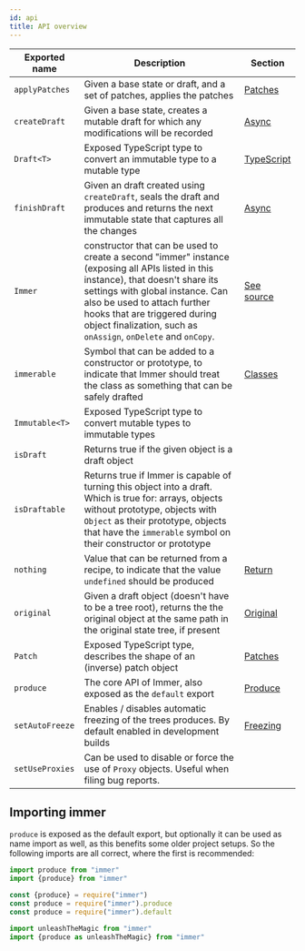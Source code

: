 ```yaml
---
id: api
title: API overview
---
```


<div id="codefund"><!-- fallback content --></div>

| Exported name | Description | Section |
| --- | --- | --- |
| `applyPatches` | Given a base state or draft, and a set of patches, applies the patches | [Patches](patches.md) |
| `createDraft` | Given a base state, creates a mutable draft for which any modifications will be recorded | [Async](async.md) |
| `Draft<T>` | Exposed TypeScript type to convert an immutable type to a mutable type | [TypeScript](typescript.md) |
| `finishDraft` | Given an draft created using `createDraft`, seals the draft and produces and returns the next immutable state that captures all the changes | [Async](async.md) |
| `Immer` | constructor that can be used to create a second "immer" instance (exposing all APIs listed in this instance), that doesn't share its settings with global instance. Can also be used to attach further hooks that are triggered during object finalization, such as `onAssign`, `onDelete` and `onCopy`. | [See source](https://github.com/immerjs/immer/blob/cb1c6dd8a33073aaa0a4d881c94ec7ab1c1be7f6/src/immer.d.ts#L224-L233) |
| `immerable` | Symbol that can be added to a constructor or prototype, to indicate that Immer should treat the class as something that can be safely drafted | [Classes](complex-objects.md) |
| `Immutable<T>` | Exposed TypeScript type to convert mutable types to immutable types |  |
| `isDraft` | Returns true if the given object is a draft object |  |
| `isDraftable` | Returns true if Immer is capable of turning this object into a draft. Which is true for: arrays, objects without prototype, objects with `Object` as their prototype, objects that have the `immerable` symbol on their constructor or prototype |  |
| `nothing` | Value that can be returned from a recipe, to indicate that the value `undefined` should be produced | [Return](return.md) |
| `original` | Given a draft object (doesn't have to be a tree root), returns the the original object at the same path in the original state tree, if present | [Original](original.md) |
| `Patch` | Exposed TypeScript type, describes the shape of an (inverse) patch object | [Patches](patches.md) |
| `produce` | The core API of Immer, also exposed as the `default` export | [Produce](produce.md) |
| `setAutoFreeze` | Enables / disables automatic freezing of the trees produces. By default enabled in development builds | [Freezing](freezing.md) |
| `setUseProxies` | Can be used to disable or force the use of `Proxy` objects. Useful when filing bug reports. |  |

## Importing immer

`produce` is exposed as the default export, but optionally it can be used as name import as well, as this benefits some older project setups. So the following imports are all correct, where the first is recommended:

```javascript
import produce from "immer"
import {produce} from "immer"

const {produce} = require("immer")
const produce = require("immer").produce
const produce = require("immer").default

import unleashTheMagic from "immer"
import {produce as unleashTheMagic} from "immer"
```
